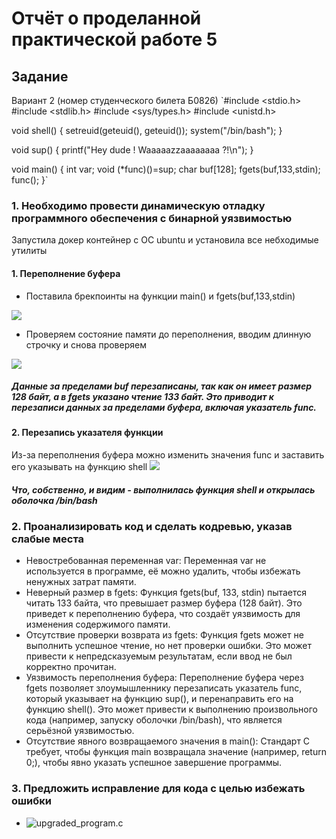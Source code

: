 # Отчёт о проделанной практической работе 5

## Задание
Вариант 2 (номер студенческого билета Б0826)
`\#include <stdio.h>
\#include <stdlib.h>
\#include <sys/types.h>
\#include <unistd.h>

void shell() {
    setreuid(geteuid(), geteuid());
    system("/bin/bash");
}

void sup() {
    printf("Hey dude ! Waaaaazzaaaaaaaa ?!\\n");
}

void main()
{ 
    int var;
    void (\*func)()=sup;
    char buf\[128\];
    fgets(buf,133,stdin);
    func();
}`

### 1. Необходимо провести динамическую отладку программного обеспечения с бинарной уязвимостью 

Запустила докер контейнер с ОС ubuntu и установила все небходимые утилиты 

#### 1. Переполнение буфера

- Поставила брекпоинты на функции main() и fgets(buf,133,stdin)

![](https://github.com/user-attachments/assets/e71368d8-4e10-43bb-8cf2-3cc7d18873c2)

- Проверяем состояние памяти до переполнения, вводим длинную строчку и снова проверяем

![](https://github.com/user-attachments/assets/aeb18ec4-6bb4-492f-95ff-1cdbb6f956b6)

##### Данные за пределами buf перезаписаны, так как он имеет размер 128 байт, а в fgets указано чтение 133 байт. Это приводит к перезаписи данных за пределами буфера, включая указатель func.

#### 2. Перезапись указателя функции

Из-за переполнения буфера можно изменить значения func и заставить его указывать на функцию shell 
![](https://github.com/user-attachments/assets/d7258764-209e-43d0-bdf8-e4985f37de02)

##### Что, собственно, и видим - выполнилась функция shell и открылась оболочка /bin/bash

### 2. Проанализировать код и сделать кодревью, указав слабые места
- Невостребованная переменная var: Переменная var не используется в программе, её можно удалить, чтобы избежать ненужных затрат памяти.
- Неверный размер в fgets: Функция fgets(buf, 133, stdin) пытается читать 133 байта, что превышает размер буфера (128 байт). Это приведет к переполнению буфера, что создаёт уязвимость для изменения содержимого памяти.
- Отсутствие проверки возврата из fgets: Функция fgets может не выполнить успешное чтение, но нет проверки ошибки. Это может привести к непредсказуемым результатам, если ввод не был корректно прочитан.
- Уязвимость переполнения буфера: Переполнение буфера через fgets позволяет злоумышленнику перезаписать указатель func, который указывает на функцию sup(), и перенаправить его на функцию shell(). Это может привести к выполнению произвольного кода (например, запуску оболочки /bin/bash), что является серьёзной уязвимостью.
- Отсутствие явного возвращаемого значения в main(): Стандарт C требует, чтобы функция main возвращала значение (например, return 0;), чтобы явно указать успешное завершение программы.

### 3. Предложить исправление для кода с целью избежать ошибки

- ![upgraded_program.c]()
